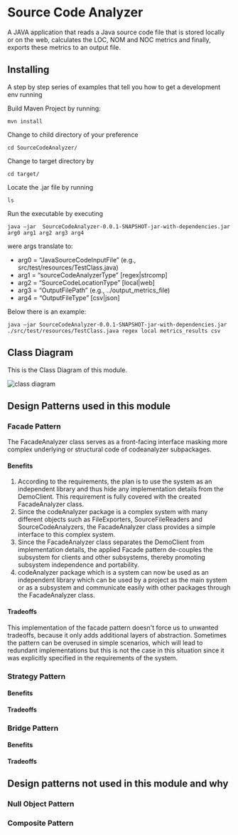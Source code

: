 # Source Code Analyzer 

A JAVA application that reads a Java source code file that is stored locally or on the web, 
calculates the LOC, NOM and NOC metrics and finally, exports these metrics to an output file.

## Installing

A step by step series of examples that tell you how to get a development env running

Build Maven Project by running:

```
mvn install
```

Change to child directory of your preference

```
cd SourceCodeAnalyzer/
```

Change to target directory by

```
cd target/
```

Locate the .jar file by running

```
ls
```

Run the executable by executing
```
java –jar  SourceCodeAnalyzer-0.0.1-SNAPSHOT-jar-with-dependencies.jar arg0 arg1 arg2 arg3 arg4
```
were args translate to: 	
+ arg0 = “JavaSourceCodeInputFile” (e.g., src/test/resources/TestClass.java)
+ arg1 = “sourceCodeAnalyzerType” [regex|strcomp]
+ arg2 = “SourceCodeLocationType” [local|web]
+ arg3 = “OutputFilePath” (e.g., ../output_metrics_file)
+ arg4 = “OutputFileType” [csv|json]

Below there is an example:
```
java –jar SourceCodeAnalyzer-0.0.1-SNAPSHOT-jar-with-dependencies.jar ./src/test/resources/TestClass.java regex local metrics_results csv
```
## Class Diagram
This is the Class Diagram of this module.

![class diagram](/images/classDiagram.png "Class Diagram")

## Design Patterns used in this module

### Facade Pattern
The FacadeAnalyzer class serves as a front-facing interface masking more complex underlying or
structural code of codeanalyzer subpackages. 

#### Benefits
1. According to the requirements, the plan is to use the system as an independent library and thus hide any
implementation details from the DemoClient. This requirement is fully covered with the created FacadeAnalyzer class.
2. Since the codeAnalyzer package is a complex system with many different objects such as FileExporters, SourceFileReaders and SourceCodeAnalyzers, the 
FacadeAnalyzer class provides a simple interface to this complex system.
3. Since the FacadeAnalyzer class separates the DemoClient from implementation details, the applied Facade pattern de-couples the subsystem for clients and other
subsystems, thereby promoting subsystem independence and portability.
4. codeAnalyzer package which is a system can now be used as an independent library which can be used by a project as the main system or as a subsystem
and communicate easily with other packages through the FacadeAnalyzer class.

#### Tradeoffs
This implementation of the facade pattern doesn't force us to unwanted tradeoffs, because it only adds additional layers of abstraction.
Sometimes the pattern can be overused in simple scenarios, which will lead to redundant implementations but this is not the case in this situation 
since it was explicitly specified in the requirements of the system.

### Strategy Pattern

#### Benefits

#### Tradeoffs

### Bridge Pattern

#### Benefits

#### Tradeoffs

## Design patterns not used in this module and why

### Null Object Pattern

### Composite Pattern
